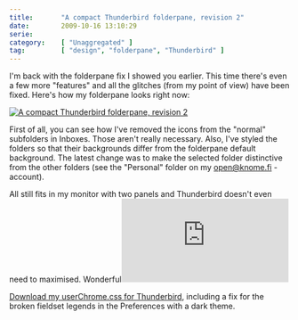 ```yaml
---
title:       "A compact Thunderbird folderpane, revision 2"
date:        2009-10-16 13:10:29
serie:       
category:    [ "Unaggregated" ]
tag:         [ "design", "folderpane", "Thunderbird" ]
---
```


I'm back with the folderpane fix I showed you earlier. This time there's even a few more "features" and all the glitches (from my point of view) have been fixed. Here's how my folderpane looks right now:

[![A compact Thunderbird folderpane, revision 2](http://open.knome.fi/files/2009/10/compact_folderpane_2.png)](http://open.knome.fi/files/2009/10/compact_folderpane_2.png)

First of all, you can see how I've removed the icons from the "normal" subfolders in Inboxes. Those aren't really necessary. Also, I've styled the folders so that their backgrounds differ from the folderpane default background. The latest change was to make the selected folder distinctive from the other folders (see the "Personal" folder on my open@knome.fi -account).

All still fits in my monitor with two panels and Thunderbird doesn't even need to maximised. Wonderful![](http://open.knome.fi/files/2009/10/userChrome.css)

[Download my userChrome.css for Thunderbird](http://open.knome.fi/files/2009/10/userChrome.css), including a fix for the broken fieldset legends in the Preferences with a dark theme.
